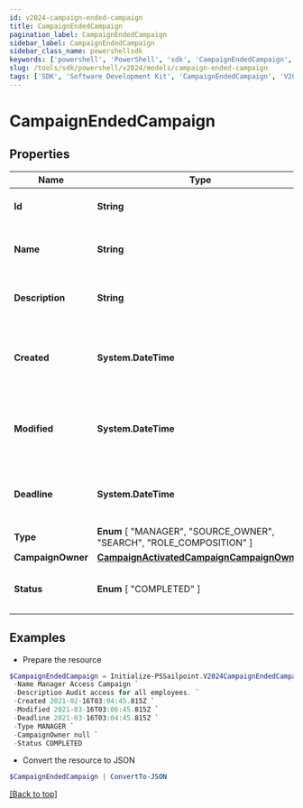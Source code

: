 ```yaml
---
id: v2024-campaign-ended-campaign
title: CampaignEndedCampaign
pagination_label: CampaignEndedCampaign
sidebar_label: CampaignEndedCampaign
sidebar_class_name: powershellsdk
keywords: ['powershell', 'PowerShell', 'sdk', 'CampaignEndedCampaign', 'V2024CampaignEndedCampaign'] 
slug: /tools/sdk/powershell/v2024/models/campaign-ended-campaign
tags: ['SDK', 'Software Development Kit', 'CampaignEndedCampaign', 'V2024CampaignEndedCampaign']
---
```



# CampaignEndedCampaign

## Properties

Name | Type | Description | Notes
------------ | ------------- | ------------- | -------------
**Id** | **String** | Unique ID for the campaign. | [required]
**Name** | **String** | The human friendly name of the campaign. | [required]
**Description** | **String** | Extended description of the campaign. | [required]
**Created** | **System.DateTime** | The date and time the campaign was created. | [required]
**Modified** | **System.DateTime** | The date and time the campaign was last modified. | [optional] 
**Deadline** | **System.DateTime** | The date and time the campaign is due. | [required]
**Type** |  **Enum** [  "MANAGER",    "SOURCE_OWNER",    "SEARCH",    "ROLE_COMPOSITION" ] | The type of campaign. | [required]
**CampaignOwner** | [**CampaignActivatedCampaignCampaignOwner**](campaign-activated-campaign-campaign-owner) |  | [required]
**Status** |  **Enum** [  "COMPLETED" ] | The current status of the campaign. | [required]

## Examples

- Prepare the resource
```powershell
$CampaignEndedCampaign = Initialize-PSSailpoint.V2024CampaignEndedCampaign  -Id 2c91808576f886190176f88cac5a0010 `
 -Name Manager Access Campaign `
 -Description Audit access for all employees. `
 -Created 2021-02-16T03:04:45.815Z `
 -Modified 2021-03-16T03:06:45.815Z `
 -Deadline 2021-03-16T03:04:45.815Z `
 -Type MANAGER `
 -CampaignOwner null `
 -Status COMPLETED
```

- Convert the resource to JSON
```powershell
$CampaignEndedCampaign | ConvertTo-JSON
```


[[Back to top]](#) 

